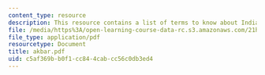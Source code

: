 ```yaml
---
content_type: resource
description: This resource contains a list of terms to know about India under Akbar.
file: /media/https%3A/open-learning-course-data-rc.s3.amazonaws.com/21h-571-the-making-of-modern-south-asia-fall-2006/c5af369bb0f1cc844cabcc56c0db3ed4_akbar.pdf
file_type: application/pdf
resourcetype: Document
title: akbar.pdf
uid: c5af369b-b0f1-cc84-4cab-cc56c0db3ed4
---
```

